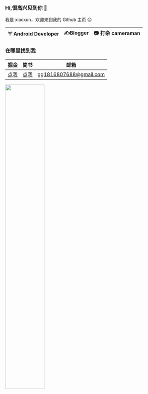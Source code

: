 ### Hi,很高兴见到你 👋  
我是 xiaoxun，欢迎来到我的 Github 主页 😉

|  ♈️ Android Developer    |    ✍️Blogger   |    📷 打杂 cameraman   |
| ---- | ---- | ---- |

### 在哪里找到我
| 掘金 | 简书 | 邮箱|
| :-: | :-: | :-: |
| [点我](https://juejin.cn/user/3702810894932487) | [点我](https://www.jianshu.com/u/1487025239ff) | gg1816807688@gmail.com|

<img src= "https://github-readme-stats.vercel.app/api?username=ljr7822&count_private=true&show_icons=true&hide=prs&hide_title=true" width="50%">
<!-- <p><img src="https://github-readme-streak-stats.herokuapp.com/?user=ljr7822&theme=material-palenight&hide_border=false" alt="ljr7822" /></p> -->
<!--
**ljr7822/ljr7822** is a ✨ _special_ ✨ repository because its `README.md` (this file) appears on your GitHub profile.

Here are some ideas to get you started:

- 🔭 I’m currently working on ...
- 🌱 I’m currently learning ...
- 👯 I’m looking to collaborate on ...
- 🤔 I’m looking for help with ...
- 💬 Ask me about ...
- 📫 How to reach me: ...
- 😄 Pronouns: ...
- ⚡ Fun fact: ...
-->
